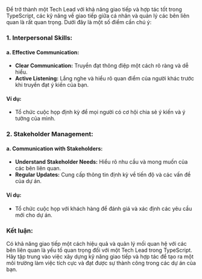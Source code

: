 Để trở thành một Tech Lead với khả năng giao tiếp và hợp tác tốt trong TypeScript, các kỹ năng về giao tiếp giữa cá nhân và quản lý các bên liên quan là rất quan trọng. Dưới đây là một số điểm cần chú ý:

### 1. Interpersonal Skills:

#### a. Effective Communication:

- **Clear Communication:** Truyền đạt thông điệp một cách rõ ràng và dễ hiểu.
- **Active Listening:** Lắng nghe và hiểu rõ quan điểm của người khác trước khi truyền đạt ý kiến của bạn.

#### Ví dụ:

- Tổ chức cuộc họp định kỳ để mọi người có cơ hội chia sẻ ý kiến và ý tưởng của mình.

### 2. Stakeholder Management:

#### a. Communication with Stakeholders:

- **Understand Stakeholder Needs:** Hiểu rõ nhu cầu và mong muốn của các bên liên quan.
- **Regular Updates:** Cung cấp thông tin định kỳ về tiến độ và các vấn đề của dự án.

#### Ví dụ:

- Tổ chức cuộc họp với khách hàng để đánh giá và xác định các yêu cầu mới cho dự án.

### Kết luận:

Có khả năng giao tiếp một cách hiệu quả và quản lý mối quan hệ với các bên liên quan là yếu tố quan trọng đối với một Tech Lead trong TypeScript. Hãy tập trung vào việc xây dựng kỹ năng giao tiếp và hợp tác để tạo ra một môi trường làm việc tích cực và đạt được sự thành công trong các dự án của bạn.
